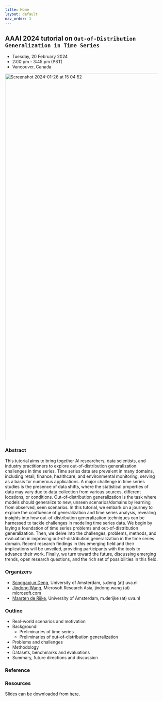 ```yaml
---
title: Home
layout: default
nav_order: 1
---
```



## AAAI 2024 tutorial on ```Out-of-Distribution Generalization in Time Series```

* Tuesday, 20 February 2024 
* 2:00 pm - 3:45 pm (PST)
* Vancouver, Canada

<img width="1203" alt="Screenshot 2024-01-26 at 15 04 52" src="https://github.com/ood-timeseries/ood-timeseries.github.io/assets/115447920/4e652b25-5b7b-4eab-91d4-bb6a9de58506">

### Abstract
This tutorial aims to bring together AI researchers, data scientists, and industry practitioners to 
explore out-of-distribution generalization challenges in time series.
Time series data are prevalent in many domains, including retail, finance, healthcare, and environmental monitoring, serving as a basis for numerous applications. 
A major challenge in time series studies is the presence of data shifts, where the statistical properties of data may vary due to data collection from various sources, different locations, or conditions. Out-of-distribution generalization is the task where models should generalize to new, unseen scenarios/domains by learning from observed, seen scenarios.
In this tutorial, we embark on a journey to explore the confluence of generalization and time series analysis, revealing insights into how out-of-distribution generalization techniques can be harnessed to tackle challenges in modeling time series data. 
We begin by laying a foundation of time series problems and out-of-distribution generalization. Then, we delve into the challenges, problems, methods, and evaluation in improving out-of-distribution generalization in the time series domain.
Recent research findings in this emerging field and their implications will be unveiled, providing participants with the tools to advance their work. Finally, we turn toward the future, discussing emerging trends, open research questions, and the rich set of possibilities in this field. 

### Organizers
* [Songgaojun Deng](https://songgaojundeng.github.io/), University of Amsterdam, s.deng (at) uva.nl
* [Jindong Wang](https://jd92.wang/), Microsoft Research Asia, jindong.wang (at) microsoft.com
* [Maarten de Rijke](https://staff.fnwi.uva.nl/m.derijke/), University of Amsterdam, m.derijke (at) uva.nl

### Outline
* Real-world scenarios and motivation
* Background
  * Preliminaries of time series
  * Preliminaries of out-of-distribution generalization
* Problems and challenges
* Methodology
* Datasets, benchmarks and evaluations
* Summary, future directions and discussion

### Reference

### Resources
Slides can be downloaded from [here](#).
